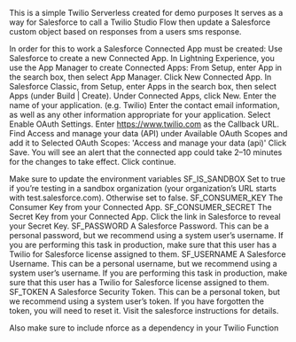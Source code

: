 This is a simple Twilio Serverless created for demo purposes
It serves as a way for Salesforce to call a Twilio Studio Flow then update a Salesforce custom object based on responses from a users sms response.

In order for this to work a Salesforce Connected App must be created:
Use Salesforce to create a new Connected App.
In Lightning Experience, you use the App Manager to create Connected Apps: From Setup, enter App in the search box, then select App Manager. Click New Connected App.
In Salesforce Classic, from Setup, enter Apps in the search box, then select Apps (under Build | Create). Under Connected Apps, click New.
Enter the name of your application. (e.g. Twilio)
Enter the contact email information, as well as any other information appropriate for your application.
Select Enable OAuth Settings.
Enter https://www.twilio.com as the Callback URL.
Find Access and manage your data (API) under Available OAuth Scopes and add it to Selected OAuth Scopes: 'Access and manage your data (api)'
Click Save. You will see an alert that the connected app could take 2–10 minutes for the changes to take effect. Click continue.

Make sure to update the environment variables
SF_IS_SANDBOX
Set to true if you’re testing in a sandbox organization (your organization’s URL starts with test.salesforce.com). Otherwise set to false.
SF_CONSUMER_KEY
The Consumer Key from your Connected App.
SF_CONSUMER_SECRET
The Secret Key from your Connected App. Click the link in Salesforce to reveal your Secret Key.
SF_PASSWORD
A Salesforce Password. This can be a personal password, but we recommend using a system user’s username.
If you are performing this task in production, make sure that this user has a Twilio for Salesforce license assigned to them.
SF_USERNAME
A Salesforce Username. This can be a personal username, but we recommend using a system user’s username.
If you are performing this task in production, make sure that this user has a Twilio for Salesforce license assigned to them.
SF_TOKEN
A Salesforce Security Token. This can be a personal token, but we recommend using a system user’s token.
If you have forgotten the token, you will need to reset it. Visit the salesforce instructions for details.

Also make sure to include nforce as a dependency in your Twilio Function


